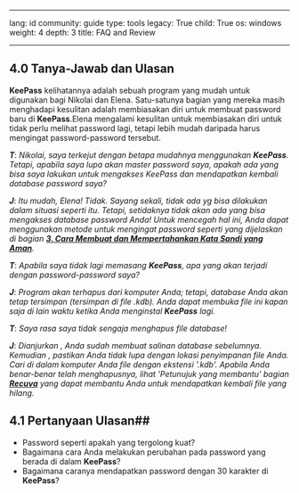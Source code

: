 

---

lang: id
community: guide
type: tools
legacy: True
child: True
os: windows
weight: 4
depth: 3
title: FAQ and Review

---

<a name="4.0"></a>
## 4.0 Tanya-Jawab dan Ulasan ##

**KeePass** kelihatannya adalah sebuah program yang mudah untuk digunakan bagi Nikolai dan Elena. Satu-satunya bagian yang mereka masih menghadapi kesulitan adalah membiasakan diri untuk membuat password baru di **KeePass**.Elena mengalami kesulitan untuk membiasakan diri untuk tidak perlu melihat password lagi, tetapi lebih mudah daripada harus mengingat password-password tersebut.

<div class="background" markdown="1"> 

***T***: *Nikolai, saya terkejut dengan betapa mudahnya menggunakan **KeePass**. Tetapi, apabila saya lupa akan master password saya, apakah ada yang bisa saya lakukan untuk mengakses KeePass dan mendapatkan kembali database password saya?*

***J***: *Itu mudah, Elena! Tidak. Sayang sekali, tidak ada yg bisa dilakukan dalam situasi seperti itu. Tetapi, setidaknya tidak akan ada yang bisa mengakses database password Anda! Untuk mencegah hal ini, Anda dapat menggunakan metode untuk mengingat password seperti yang dijelaskan di bagian [**3. Cara Membuat dan Mempertahankan Kata Sandi yang Aman**](https://securityinabox.org/id/chapter-3).*

***T***: *Apabila saya tidak lagi memasang **KeePass**, apa yang akan terjadi dengan password-password saya?*

***J***: *Program akan terhapus dari komputer Anda; tetapi, database Anda akan tetap tersimpan (tersimpan di file .kdb). Anda dapat membuka file ini kapan saja di lain waktu ketika Anda menginstal **KeePass** lagi.*

***T***: *Saya rasa saya tidak sengaja menghapus file database!*

***J***: *Dianjurkan , Anda sudah membuat salinan database sebelumnya.  Kemudian , pastikan Anda tidak lupa dengan lokasi penyimpanan file Anda. Cari di dalam komputer Anda file dengan ekstensi '.kdb'. Apabila Anda benar-benar telah menghapusnya, lihat 'Petunujuk yang membantu' bagian [**Recuva**](http://securityinabox.org/id/recuva) yang dapat membantu Anda untuk mendapatkan kembali file yang hilang.*


</div>

<a name="4.1"></a>
## 4.1 Pertanyaan Ulasan##

- Password seperti apakah yang tergolong kuat?
- Bagaimana cara Anda melakukan perubahan pada password yang berada di dalam **KeePass**?
- Bagaimana caranya mendapatkan password dengan 30 karakter di **KeePass**?

